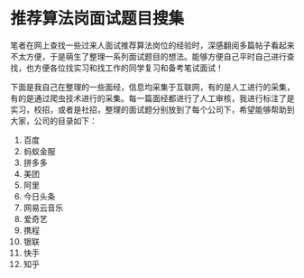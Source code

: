 # 推荐算法岗面试题目搜集

笔者在网上查找一些过来人面试推荐算法岗位的经验时，深感翻阅多篇帖子看起来不太方便，于是萌生了整理一系列面试题目的想法。能够方便自己平时自己进行查找，也方便各位找实习和找工作的同学复习和备考笔试面试！

下面是我自己在整理的一些面经，信息均采集于互联网，有的是人工进行的采集，有的是通过爬虫技术进行的采集。每一篇面经都进行了人工审核，我进行标注了是实习，校招，或者是社招，整理的面试题分别放到了每个公司下，希望能够帮助到大家，公司的目录如下：

1. 百度
2. 蚂蚁金服
3. 拼多多
4. 美团
5. 阿里
6. 今日头条
7. 网易云音乐
8. 爱奇艺
9. 携程
10. 银联
11. 快手
12. 知乎

